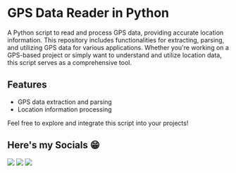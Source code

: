 # GPS Data Reader in Python

A Python script to read and process GPS data, providing accurate location information. This repository includes functionalities for extracting, parsing, and utilizing GPS data for various applications. Whether you're working on a GPS-based project or simply want to understand and utilize location data, this script serves as a comprehensive tool.

## Features
- GPS data extraction and parsing
- Location information processing

Feel free to explore and integrate this script into your projects!

## Here's my Socials 😁
<div> 
  <a href="https://instagram.com/taylan.png" target="_blank"><img src="https://img.shields.io/badge/-Instagram-%23E4405F?style=for-the-badge&logo=instagram&logoColor=white" target="_blank"></a>
  <a href="https://www.linkedin.com/in/taylan-mayckon-oliveira-araujo-abb746292" target="_blank"><img src="https://img.shields.io/badge/-LinkedIn-%230077B5?style=for-the-badge&logo=linkedin&logoColor=white" target="_blank"></a> 
  <a href = "mailto:taylanmayckonoliveiraaraujo@gmail.com"><img src="https://img.shields.io/badge/-Gmail-%23333?style=for-the-badge&logo=gmail&logoColor=white" target="_blank"></a>
</div>
